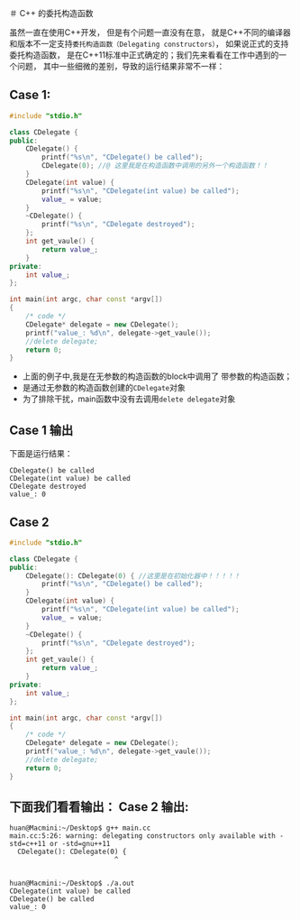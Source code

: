 ＃ C++ 的委托构造函数

虽然一直在使用C++开发， 但是有个问题一直没有在意， 就是C++不同的编译器和版本不一定支持`委托构造函数（Delegating constructors）`， 如果说正式的支持委托构造函数， 是在C++11标准中正式确定的；我们先来看看在工作中遇到的一个问题， 其中一些细微的差别，导致的运行结果非常不一样：

Case 1:
---

```c++
#include "stdio.h"

class CDelegate {
public:
	CDelegate() {
		printf("%s\n", "CDelegate() be called");
		CDelegate(0); //@ 这里我是在构造函数中调用的另外一个构造函数！！
	}
	CDelegate(int value) {
		printf("%s\n", "CDelegate(int value) be called");
		value_ = value;
	}
	~CDelegate() {
		printf("%s\n", "CDelegate destroyed");
	};
	int get_vaule() {
		return value_;
	}
private:
	int value_;
};

int main(int argc, char const *argv[])
{
	/* code */
	CDelegate* delegate = new CDelegate();
	printf("value_: %d\n", delegate->get_vaule());
	//delete delegate;
	return 0;
}
```

- 上面的例子中,我是在无参数的构造函数的block中调用了 带参数的构造函数；
- 是通过无参数的构造函数创建的`CDelegate`对象
- 为了排除干扰，main函数中没有去调用`delete delegate`对象

Case 1 输出
---

下面是运行结果：
```shell
CDelegate() be called
CDelegate(int value) be called
CDelegate destroyed
value_: 0
```

Case 2
---

```c++
#include "stdio.h"

class CDelegate {
public:
	CDelegate(): CDelegate(0) { //这里是在初始化器中！！！！！
		printf("%s\n", "CDelegate() be called");
	}
	CDelegate(int value) {
		printf("%s\n", "CDelegate(int value) be called");
		value_ = value;
	}
	~CDelegate() {
		printf("%s\n", "CDelegate destroyed");
	};
	int get_vaule() {
		return value_;
	}
private:
	int value_;
};

int main(int argc, char const *argv[])
{
	/* code */
	CDelegate* delegate = new CDelegate();
	printf("value_: %d\n", delegate->get_vaule());
	//delete delegate;
	return 0;
}
```
下面我们看看输出：
Case 2 输出:
---
```shell
huan@Macmini:~/Desktop$ g++ main.cc
main.cc:5:26: warning: delegating constructors only available with -std=c++11 or -std=gnu++11
  CDelegate(): CDelegate(0) {
                          ^


huan@Macmini:~/Desktop$ ./a.out 
CDelegate(int value) be called
CDelegate() be called
value_: 0
```

